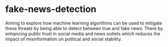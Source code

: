 # fake-news-detection

 Aiming to explore how machine learning algorithms can be used to mitigate these threats by being able to detect between true and fake news. There by enhancing public trust in social media and news outlets which reduces the impact of misinformation on political and social stability.
